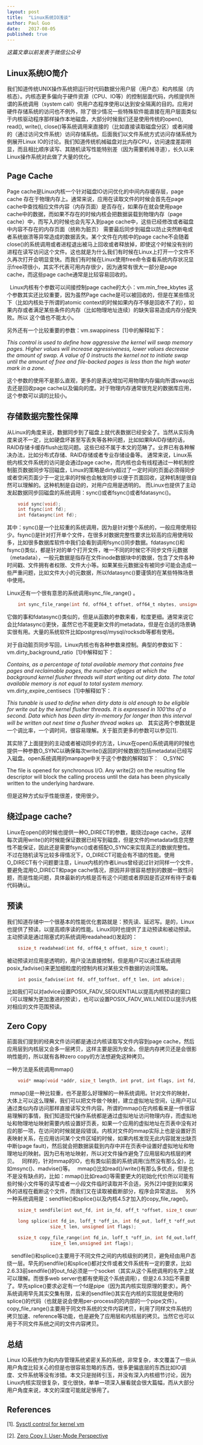 ```yaml
---
layout: post
title:  "Linux系统IO浅谈"
author: Paul Guo
date:   2017-08-05
published: true
---
```


*这篇文章以前发表于微信公众号*

## Linux系统IO简介

我们知道传统UNIX操作系统把运行时代码数据分用户层（用户态）和内核层（内核态）。内核态更多偏向于硬件资源（CPU、IO等）的控制层面代码，内核提供所谓的系统调用（system call）供用户态程序使用以达到安全隔离的目的。应用对硬件存储系统的访问也不例外，除了很少情况一些特殊软件能直接在用户层面类似于内核驱动程序那样操作本地磁盘，大部分时候我们还是使用传统的open(), read(), write(), close()等系统调用来直接的（比如直接读取磁盘分区）或者间接的（通过访问文件系统）访问存储系统。后面我们以文件系统方式访问存储系统为例展开Linux IO的讨论。我们知道传统机械磁盘对比内存CPU，访问速度差距明显，而且相比顺序读写、其随机读写性能特别差（因为需要机械寻道），长久以来Linux操作系统对此做了大量的优化。
 
## Page Cache

Page cache是Linux内核一个针对磁盘IO访问优化的中间内存缓存层，page cache 存在于物理内存上。通常来说，应用在读取文件的时候会首先在page cache中查找相应文件内容（内存页面）是否存在，如果存在就会使用page cache中的数据，而如果不存在的时候内核会把数据装载到物理内存（page cache）中，而写入的时候也会先写入到page cache中，这些已经修改或者磁盘中内容不存在的内存页面（统称为脏页） 需要最后同步到磁盘以防止突然断电或者系统崩溃等异常造成的数据丢失。某个文件在内核中的page cache不会随着close()的系统调用或者进程退出被马上回收或者释放掉，即使这个时候没有别的进程在读写访问这个文件。这也就是为什么我们有时候在Linux上打开一个文件不久再次打开会明显变快。而我们有时候在Linux使用free命令查看系统内存状况显示free项很小，其实不代表可用内存很少，因为通常有很大一部分是page cache，而这些page cache通常是比较容易回收的。

 
Linux内核有个参数可以间接控制page cache的大小：vm.min_free_kbytes
这个参数其实还比较重要，因为虽然Page cache是可以被回收的，但是在某些情况下（比如内核处于所谓的atomic context的时候如果内存不够是回收不了的），如果内存或者满足某些条件的内存（比如物理地址连续）的缺失容易造成内存分配失败。所以 这个值也不能太小。


另外还有一个比较重要的参数：vm.swappiness 
[1]中的解释如下：

*This control is used to define how aggressive the kernel will swap memory pages. Higher values will increase agressiveness, lower values decrease the amount of swap. A value of 0 instructs the kernel not to initiate swap until the amount of free and file-backed pages is less than the high water mark in a zone.*
 

这个参数的使用不是那么直观，更多的是表达增加可用物理内存偏向所谓swap出去还是回收page cache以及偏向的度。对于物理内存通常很充足的数据库应用，这个参数可以调的比较小。

## 存储数据完整性保障

从Linux的角度来说，数据同步到了磁盘上就代表数据已经安全了。当然从实际角度来说不一定，比如硬盘坏甚至写丢失等各种问题，比如如果RAID存储的话，RAID存储卡缓存flush出现问题。这些已经不属于本文的范畴了。业界已有各种解决办法，比如分布式存储、RAID存储或者专业存储设备等。
通常来说，Linux系统内核文件系统的访问是会通过page cache，而内核也会有线程通过一种机制控制脏页数据同步写回磁盘，Linux的策略是dirty超过了一定时间的页面必须得同步或者空闲页面少于一定比率的时候也会触发同步以便于页面回收，这种机制是很自然可以理解的。这种机制是自动的，对用户应用是透明的。
而Linux也提供了主动发起数据同步回磁盘的系统调用：sync()或者fsync()或者fdatasync()。 

```C
	void sync(void);
	int fsync(int fd);
	int fdatasync(int fd);  
```

其中：sync()是一个比较重的系统调用，因为是针对整个系统的，一般应用使用较少。fsync()是针对打开单个文件，在很多对数据完整性要求比较高的应用使用较多，比如很多数据库软件中我们会看到调用fsync()同步数据。fdatasync()和fsync()类似，都是针对的单个打开文件，唯一不同的时候它不同步文件元数据（metadata），一般元数据是指存在文件inode数据块中的数据，包含了文件各种时间戳、文件拥有者权限、文件大小等。如果某些元数据没有被同步可能会造成一些严重问题，比如文件大小的元数据，所以fdatasync()要谨慎的在某些特殊场景中使用。

Linux还有一个很有意思的系统调用sync_file_range() 。

```C
	int sync_file_range(int fd, off64_t offset, off64_t nbytes, unsigned int flags);
```

它做的事和fdatasync()类似的，但是从函数的参数来看，粒度更细。通常来说它会比fdatasync()更快，虽然它也不能更新文件的metadata，但是在合适的场景确实很有用。大量的系统软件比如postgresql/mysql/rocksdb等都有使用。

对于自动脏页同步写回，Linux内核也有各种参数来控制。典型的参数如下：
 
vm.dirty_background_ratio
 [1]中解释如下：

*Contains, as a percentage of total available memory that contains free pages and reclaimable pages, the number ofpages at which the background kernel flusher threads will start writing out dirty data.
The total available memory is not equal to total system memory.*
 
vm.dirty_expire_centisecs
 [1]中解释如下：

*This tunable is used to define when dirty data is old enough to be eligible for write out by the kernel flusher threads. It is expressed in 100'ths of a second. Data which has been dirty in-memory for longer than this interval will be written out next time a flusher thread wakes up.*
 
其实这两个参数就是一个调比率，一个调时间，很容易理解。关于脏页更多的参数可以参见[1].

其实除了上面提到的主动或者被动同步的方法，Linux在open()系统调用的时候也提供一种参数O_SYNC以确保每次write()返回的时候数据(包括metadata)已经写入磁盘。open系统调用的manpage中关于这个参数的解释如下：
 
O_SYNC

The file is opened for synchronous I/O. Any write(2) on the resulting file descriptor will block the calling process until the data has been physically written to the underlying hardware.

但是这种方式似乎性能很差，使用很少。

## 绕过page cache?
Linux在open()的时候也提供一种O_DIRECT的参数，能绕过page cache，这样每次调用write()的时候能保证数据已经写到磁盘，但是文件的metadata信息完整性不能保证，因此还是需要fsync()或者搭配O_SYNC来实现真正的数据完整性。不过在随机读写比较多得情况下，O_DIRECT可能会有不错的性能。使用O_DIRECT有个问题要注意，Linux内核的作者Linus曾经说过针对同样一个文件，要避免混用O_DIRECT和page cache情况，原因并非很容易想到的数据一致性问题，而是性能问题，具体最新的内核是否有这个问题或者原因是否这样有待于查看代码确认。

## 预读
我们知道存储中一个很基本的性能优化套路就是：预先读、延迟写。是的，Linux也提供了预读，以提高顺序读的性能。Linux同时也提供了主动预读和被动预读。主动预读是通过阻塞式的系统调用readahead()发起的：
```C
	ssize_t readahead(int fd, off64_t offset, size_t count);
```
被动预读对应用是透明的，用户没法直接控制，但是用户可以通过系统调用posix_fadvise()来更加细粒度的控制内核对某些文件数据的访问策略。
```C
	int posix_fadvise(int fd, off_toffset, off_t len, int advice);
```
比如我们可以对advice设置POSIX_FADV_SEQUENTIAL以提高内核预读的窗口（可以理解为更加激进的预读），也可以设置POSIX_FADV_WILLNEED以提示内核对相应的文件范围预读。
 
## Zero Copy
前面我们提到的经典文件访问都是通过内核读取写文件内容到page cache，然后应用层到内核层又会多一层拷贝，这样主要是因为安全。但是内存拷贝还是会很影响性能的，所以就有各种zero copy的方法想避免这种拷贝。

一种方法是系统调用mmap()
```C
	void* mmap(void *addr, size_t length, int prot, int flags, int fd, off_t offset);
```
 
mmap()是一种比较重，也不是那么好理解的一种系统调用。针对文件的映射，大体上可以这么理解，我们可以把文件做个映射，建立虚拟地址空间，让用户可以通过类似内存访问那样直接读写文件内容。所谓的mmap()在内核看来是一件很容易理解的事情，我们知道现代操作系统都是通过虚拟地址访问物理内存，而虚拟地址和物理地址映射需要内核设置好页表，如果一个应用的虚拟地址在页表中没有对应的那一项，在访问的时候就是段错误。内核对文件的mmap实际上也是设置好页表映射关系，在应用访问某个文件区域的时候，如果内核发现无此内容就发出缺页中断(page fault)，然后就会把数据装载到内存中并在页表中设置好虚拟地址和物理地址的映射。因为已有地址映射，所以对文件操作避免了应用层和内核层的拷贝。
 
同样的，针对mmap的IO，也有类似前面的系统调用(当然没有那么全)，比如msync()、madvise()等。
 
mmap()比如read()/write()有那么多优点，但是也不是没有缺点的，比如：mmap()比如read()等需要更大的初始化代价所以可能有些时候小文件等的读写或者一小段文件临时读取并不合适，另外[2]中提到如果另外的进程在截断这个文件，而我们又在读取被截断部分，程序会异常退出。
 
另外一种系统调用是：sendfile()和splice()以及内核4.5才加入的copy_file_rage()。
```C
	ssize_t sendfile(int out_fd, int in_fd, off_t *offset, size_t count);

	long splice(int fd_in, loff_t *off_in, int fd_out, loff_t *off_out,
				size_t len, unsigned int flags);

	ssize_t copy_file_range(int fd_in, loff_t *off_in, int fd_out,loff_t *off_out,
				size_t len,unsigned int flags);
```
  
sendfile()和splice()主要用于不同文件之间的内核级别的拷贝，避免经由用户态绕一层。早先的sendfile()和splice()都对文件或者文件系统有一定的要求，比如2.6.33前sendfile()的out_fd必须是一个socket（其实从这个系统调用的名字上就可以理解。而很多web server也都有使用这个系统调用），但是2.6.33后不需要了。早先splice()要求必定有一个fd是pipe（因为其内核实现原理的要求）。两个系统调用早先其实交集有限，后来的sendfile()其实在内核的实现就是使用的splice()的代码（也就是说会使用per-process的的内部的一个pipe文件）。
 
copy_file_range()主要用于同文件系统的文件内容拷贝，利用了同样文件系统的拷贝加速、reference等功能，也是避免了应用层和内核层的拷贝。当然它也可以用于不同文件系统之间的文件内容拷贝。
 
## 总结
Linux IO系统作为和内存管理系统紧密关系的系统，非常复杂，本文覆盖了一些从用户角度比较关心的但是也很容易忽略的东西，很多更偏底层的东西比如IO调度、文件系统等没有涉猎。本文只是抛砖引玉，并没有深入内核细节讨论，因为Linux内核实现很复杂，变化很快，单单一项深入展看就会很大篇幅，而从大部分用户角度来说，本文的深度可能就足够用了。

## References
[1]. [Sysctl control for kernel vm](https://www.kernel.org/doc/Documentation/sysctl/vm.txt)

[2]. [Zero Copy I: User-Mode Perspective](http://www.linuxjournal.com/article/6345)
